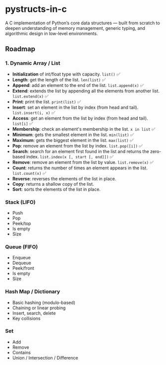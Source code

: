 # pystructs-in-c

A C implementation of Python’s core data structures — built from scratch to deepen understanding of memory management, generic typing, and algorithmic design in low-level environments.

## Roadmap

### 1. Dynamic Array / List

- **Initialization** of int/float type with capacity. `list()` ✅
- **Length**: get the length of the list. `len(list)` ✅
- **Append**: add an element to the end of the list. `list.append(x)` ✅
- **Extend**: extends the list by appending all the elements from another list. `list.extend(x)` ✅
- **Print**: print the list. `print(list)` ✅
- **Insert**: set an element in the list by index (from head and tail). `list.insert(i, x)` ✅
- **Access**: get an element from the list by index (from head and tail). `list[i]` ✅
- **Membership**: check an element's membership in the list. `x in list` ✅
- **Minimum**: gets the smallest element in the list. `min(list)` ✅
- **Maximum**: gets the biggest element in the list. `max(list)` ✅
- **Pop**: remove an element from the list by index. `list.pop([i])` ✅
- **Search**: search for an element first found in the list and returns the zero-based index. `list.index(x [, start [, end]])` ✅
- **Remove**: remove an element from the list by value. `list.remove(x)` ✅
- **Count**: returns the number of times an element appears in the list. `list.count(x)` ✅
- **Reverse**: reverses the elements of the list in place.
- **Copy**: returns a shallow copy of the list.
- **Sort**: sorts the elements of the list in place.

### Stack (LIFO)

- Push
- Pop
- Peek/top
- Is empty
- Size

### Queue (FIFO)

- Enqueue
- Dequeue
- Peek/front
- Is empty
- Size

### Hash Map / Dictionary
- Basic hashing (modulo-based)
- Chaining or linear probing
- Insert, search, delete
- Key collisions

### Set

- Add
- Remove
- Contains
- Union / Intersection / Difference